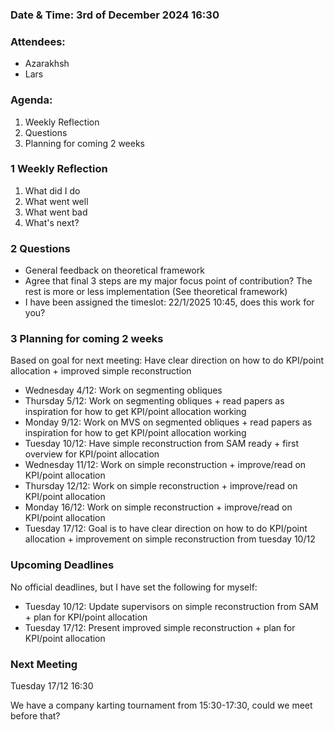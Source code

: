 ### Date & Time: 3rd of December 2024 16:30

### Attendees: 
- Azarakhsh
- Lars

### Agenda:
1. Weekly Reflection
2. Questions
3. Planning for coming 2 weeks

### 1 Weekly Reflection
1. What did I do
2. What went well
3. What went bad
4. What's next?

### 2 Questions
- General feedback on theoretical framework
- Agree that final 3 steps are my major focus point of contribution? The rest is more or less implementation (See theoretical framework)
- I have been assigned the timeslot: 22/1/2025 10:45, does this work for you?

### 3 Planning for coming 2 weeks
Based on goal for next meeting: 
Have clear direction on how to do KPI/point allocation + improved simple reconstruction

- Wednesday 4/12: Work on segmenting obliques
- Thursday 5/12: Work on segmenting obliques + read papers as inspiration for how to get KPI/point allocation working
- Monday 9/12: Work on MVS on segmented obliques + read papers as inspiration for how to get KPI/point allocation working
- Tuesday 10/12: Have simple reconstruction from SAM ready + first overview for KPI/point allocation
- Wednesday 11/12: Work on simple reconstruction + improve/read on KPI/point allocation
- Thursday 12/12: Work on simple reconstruction + improve/read on KPI/point allocation
- Monday 16/12: Work on simple reconstruction + improve/read on KPI/point allocation
- Tuesday 17/12: Goal is to have clear direction on how to do KPI/point allocation + improvement on simple reconstruction from tuesday 10/12

### Upcoming Deadlines
No official deadlines, but I have set the following for myself:
- Tuesday 10/12: Update supervisors on simple reconstruction from SAM + plan for KPI/point allocation
- Tuesday 17/12: Present improved simple reconstruction + plan for KPI/point allocation

### Next Meeting
Tuesday 17/12 16:30

We have a company karting tournament from 15:30-17:30, could we meet before that?
